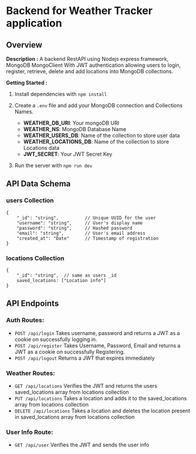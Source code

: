 # Backend for Weather Tracker application

## Overview
**Description :** A backend RestAPI using Nodejs express framework, MongoDB MongoClient With JWT authentication allowing users to login, register, retrieve, delete and add locations into MongoDB collections.

**Getting Started :**
1. Install dependencies with `npm install`
2. Create a `.env` file and add your MongoDB connection and Collections Names.
    
    - **WEATHER_DB_URI**: Your mongoDB URI
    - **WEATHER_NS**: MongoDB Database Name
    - **WEATHER_USERS_DB**: Name of the collection to store user data
    - **WEATHER_LOCATIONS_DB**: Name of the collection to store Locations data
    - **JWT_SECRET**: Your JWT Secret Key
3. Run the server with `npm run dev`


## API Data Schema 

### users Collection
```
{
    "_id": "string",          // Unique UUID for the user
    "username": "string",     // User's display name
    "password": "string",     // Hashed password
    "email": "string",        // User's email address
    "created_at": "Date"      // Timestamp of registration
}
```

### locations Collection

```
{
    "_id": "string",  // same as users _id
    saved_locations: ["Location info"]
}
```
## API Endpoints

### Auth Routes:

- `POST /api/login`   Takes username, password and returns a JWT as a cookie on successfully logging in.
- `POST /api/register` Takes Username, Password, Email and returns a JWT as a cookie on successfully Registering.
-  `POST /api/logout` Returns a JWT that expires immediately

### Weather Routes:
-  `GET /api/locations`  Verifies the JWT and returns the users saved_locations array from locations collection
- `PUT /api/locations`  Takes a location and adds it to the saved_locations array from locations collection
- `DELETE /api/locations` Takes a location and deletes the location present in saved_locations array from locations collection

### User Info Route:
- `GET /api/user` Verifies the JWT and sends the user info

